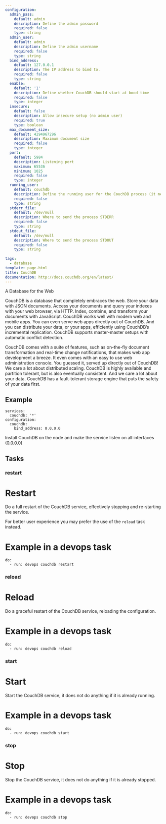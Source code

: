 ```yaml
---
configuration:
  admin_pass:
    default: admin
    description: Define the admin password
    required: false
    type: string
  admin_user:
    default: admin
    description: Define the admin username
    required: false
    type: string
  bind_address:
    default: 127.0.0.1
    description: The IP address to bind to.
    required: false
    type: string
  enable:
    default: '1'
    description: Define whether CouchDB should start at bood time
    required: false
    type: integer
  insecure:
    default: false
    description: Allow insecure setup (no admin user)
    required: true
    type: boolean
  max_document_size:
    default: 4294967296
    description: Maximum document size
    required: false
    type: integer
  port:
    default: 5984
    description: Listening port
    maximum: 65536
    minimum: 1025
    required: false
    type: integer
  running_user:
    default: couchdb
    description: Define the running user for the CouchDB process (it needs to exist)
    required: false
    type: string
  stderr_file:
    default: /dev/null
    description: Where to send the process STDERR
    required: false
    type: string
  stdout_file:
    default: /dev/null
    description: Where to send the process STDOUT
    required: false
    type: string
    
tags:
  - database
template: page.html
title: CouchDB
documentation: http://docs.couchdb.org/en/latest/
---
```

A Database for the Web

CouchDB is a database that completely embraces the web. Store your data with JSON documents. Access your documents and query your indexes with your web browser, via HTTP. Index, combine, and transform your documents with JavaScript. CouchDB works well with modern web and mobile apps. You can even serve web apps directly out of CouchDB. And you can distribute your data, or your apps, efficiently using CouchDB’s incremental replication. CouchDB supports master-master setups with automatic conflict detection.

CouchDB comes with a suite of features, such as on-the-fly document transformation and real-time change notifications, that makes web app development a breeze. It even comes with an easy to use web administration console. You guessed it, served up directly out of CouchDB! We care a lot about distributed scaling. CouchDB is highly available and partition tolerant, but is also eventually consistent. And we care a lot about your data. CouchDB has a fault-tolerant storage engine that puts the safety of your data first.

## Example

    services:
      couchdb: '*'
    configuration:
      couchdb:
        bind_address: 0.0.0.0

Install CouchDB on the node and make the service listen on all interfaces (0.0.0.0)
## Tasks
### restart
# Restart

Do a full restart of the CouchDB service, effectively stopping and re-starting the service.

For better user experience you may prefer the use of the `reload` task instead.

# Example in a devops task

    do:
      - run: devops couchdb restart

### reload
# Reload

Do a graceful restart of the CouchDB service, reloading the configuration.

# Example in a devops task

    do:
      - run: devops couchdb reload

### start
# Start

Start the CouchDB service, it does not do anything if it is already running.

# Example in a devops task

    do:
      - run: devops couchdb start

### stop
# Stop

Stop the CouchDB service, it does not do anything if it is already stopped.

# Example in a devops task

    do:
      - run: devops couchdb stop
